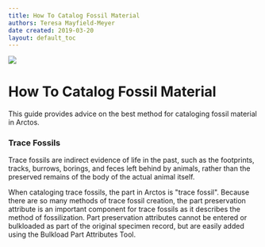```yaml
---
title: How To Catalog Fossil Material
authors: Teresa Mayfield-Meyer
date created: 2019-03-20
layout: default_toc
---
```

![](https://raw.githubusercontent.com/ArctosDB/documentation-wiki/gh-pages/tutorial_images/Bear%20Work%20in%20Progress.JPG)

# How To Catalog Fossil Material

This guide provides advice on the best method for cataloging fossil material in Arctos.

### Trace Fossils

Trace fossils are indirect evidence of life in the past, such as the footprints, tracks, burrows, borings, and feces left behind by animals, rather than the preserved remains of the body of the actual animal itself.

When cataloging trace fossils, the part in Arctos is "trace fossil". Because there are so many methods of trace fossil creation, the part  preservation attribute is an important component for trace fossils as it describes the method of fossilization. Part preservation attributes cannot be entered or bulkloaded as part of the original specimen record, but are easily added using the Bulkload Part Attributes Tool.
